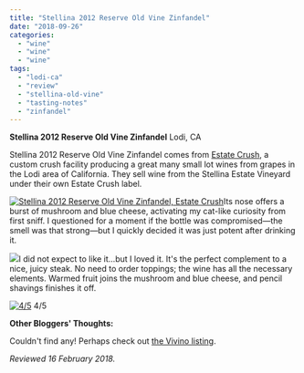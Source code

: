 ```yaml
---
title: "Stellina 2012 Reserve Old Vine Zinfandel"
date: "2018-09-26"
categories:
  - "wine"
  - "wine"
  - "wine"
tags:
  - "lodi-ca"
  - "review"
  - "stellina-old-vine"
  - "tasting-notes"
  - "zinfandel"
---
```


**Stellina 2012 Reserve Old Vine Zinfandel** Lodi, CA

Stellina 2012 Reserve Old Vine Zinfandel comes from [Estate Crush](https://estatecrush.com/), a custom crush facility producing a great many small lot wines from grapes in the Lodi area of California. They sell wine from the Stellina Estate Vineyard under their own Estate Crush label.

[![Stellina 2012 Reserve Old Vine Zinfandel, Estate Crush](http://s3.amazonaws.com/thegourmez-wpmedia/2018/08/Zins-1-2-375x500.jpg)](http://s3.amazonaws.com/thegourmez-wpmedia/2018/08/Zins-1-2.jpg)Its nose offers a burst of mushroom and blue cheese, activating my cat-like curiosity from first sniff. I questioned for a moment if the bottle was compromised—the smell was that strong—but I quickly decided it was just potent after drinking it.

[![](http://s3.amazonaws.com/thegourmez-wpmedia/2018/08/Zins-4-2-411x500.jpg)](http://s3.amazonaws.com/thegourmez-wpmedia/2018/08/Zins-4-2.jpg)I did not expect to like it…but I loved it. It's the perfect complement to a nice, juicy steak. No need to order toppings; the wine has all the necessary elements. Warmed fruit joins the mushroom and blue cheese, and pencil shavings finishes it off.




<div class="caption">

[![4/5](http://s3.amazonaws.com/thegourmez-wpmedia/2010/11/rating_avocado11.gif)](http://s3.amazonaws.com/thegourmez-wpmedia/2010/11/rating_avocado11.gif) 4/5</div>


**Other Bloggers' Thoughts:**

Couldn't find any! Perhaps check out [the Vivino listing](https://www.vivino.com/wineries/stellina/wines/stellina-old-vine-grown-lodi-zinfandel-2012).

_Reviewed 16 February 2018._
